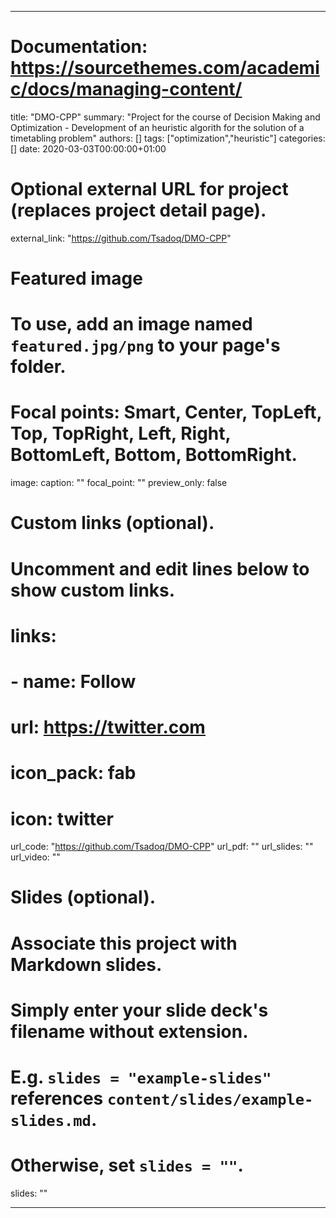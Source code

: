 ---

# Documentation: https://sourcethemes.com/academic/docs/managing-content/

title: "DMO-CPP"
summary: "Project for the course of Decision Making and Optimization - Development of an heuristic algorith for the solution of a timetabling problem"
authors: []
tags: ["optimization","heuristic"]
categories: []
date: 2020-03-03T00:00:00+01:00

# Optional external URL for project (replaces project detail page).
external_link: "https://github.com/Tsadoq/DMO-CPP"

# Featured image
# To use, add an image named `featured.jpg/png` to your page's folder.
# Focal points: Smart, Center, TopLeft, Top, TopRight, Left, Right, BottomLeft, Bottom, BottomRight.
image:
  caption: ""
  focal_point: ""
  preview_only: false

# Custom links (optional).
#   Uncomment and edit lines below to show custom links.
# links:
# - name: Follow
#   url: https://twitter.com
#   icon_pack: fab
#   icon: twitter

url_code: "https://github.com/Tsadoq/DMO-CPP"
url_pdf: ""
url_slides: ""
url_video: ""

# Slides (optional).
#   Associate this project with Markdown slides.
#   Simply enter your slide deck's filename without extension.
#   E.g. `slides = "example-slides"` references `content/slides/example-slides.md`.
#   Otherwise, set `slides = ""`.
slides: ""

---